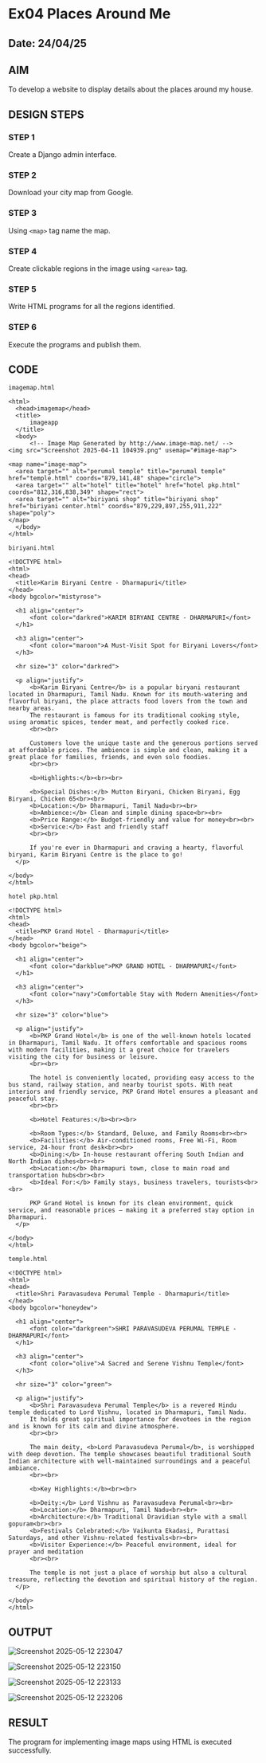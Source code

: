 # Ex04 Places Around Me
## Date: 24/04/25

## AIM
To develop a website to display details about the places around my house.

## DESIGN STEPS

### STEP 1
Create a Django admin interface.

### STEP 2
Download your city map from Google.

### STEP 3
Using ```<map>``` tag name the map.

### STEP 4
Create clickable regions in the image using ```<area>``` tag.

### STEP 5
Write HTML programs for all the regions identified.

### STEP 6
Execute the programs and publish them.

## CODE
  ```
  imagemap.html

  <html>
    <head>imagemap</head>
    <title>
        imageapp
    </title>
    <body>
        <!-- Image Map Generated by http://www.image-map.net/ -->
<img src="Screenshot 2025-04-11 104939.png" usemap="#image-map">

<map name="image-map">
    <area target="" alt="perumal temple" title="perumal temple" href="temple.html" coords="879,141,48" shape="circle">
    <area target="" alt="hotel" title="hotel" href="hotel pkp.html" coords="812,316,838,349" shape="rect">
    <area target="" alt="biriyani shop" title="biriyani shop" href="biriyani center.html" coords="879,229,897,255,911,222" shape="poly">
</map>
    </body>
</html>

biriyani.html

<!DOCTYPE html>
<html>
<head>
    <title>Karim Biryani Centre - Dharmapuri</title>
</head>
<body bgcolor="mistyrose">

    <h1 align="center">
        <font color="darkred">KARIM BIRYANI CENTRE - DHARMAPURI</font>
    </h1>

    <h3 align="center">
        <font color="maroon">A Must-Visit Spot for Biryani Lovers</font>
    </h3>

    <hr size="3" color="darkred">

    <p align="justify">
        <b>Karim Biryani Centre</b> is a popular biryani restaurant located in Dharmapuri, Tamil Nadu. Known for its mouth-watering and flavorful biryani, the place attracts food lovers from the town and nearby areas.
        The restaurant is famous for its traditional cooking style, using aromatic spices, tender meat, and perfectly cooked rice.
        <br><br>

        Customers love the unique taste and the generous portions served at affordable prices. The ambience is simple and clean, making it a great place for families, friends, and even solo foodies.
        <br><br>

        <b>Highlights:</b><br><br>

        <b>Special Dishes:</b> Mutton Biryani, Chicken Biryani, Egg Biryani, Chicken 65<br><br>
        <b>Location:</b> Dharmapuri, Tamil Nadu<br><br>
        <b>Ambience:</b> Clean and simple dining space<br><br>
        <b>Price Range:</b> Budget-friendly and value for money<br><br>
        <b>Service:</b> Fast and friendly staff
        <br><br>

        If you're ever in Dharmapuri and craving a hearty, flavorful biryani, Karim Biryani Centre is the place to go!
    </p>

</body>
</html>

hotel pkp.html

<!DOCTYPE html>
<html>
<head>
    <title>PKP Grand Hotel - Dharmapuri</title>
</head>
<body bgcolor="beige">

    <h1 align="center">
        <font color="darkblue">PKP GRAND HOTEL - DHARMAPURI</font>
    </h1>

    <h3 align="center">
        <font color="navy">Comfortable Stay with Modern Amenities</font>
    </h3>

    <hr size="3" color="blue">

    <p align="justify">
        <b>PKP Grand Hotel</b> is one of the well-known hotels located in Dharmapuri, Tamil Nadu. It offers comfortable and spacious rooms with modern facilities, making it a great choice for travelers visiting the city for business or leisure.
        <br><br>

        The hotel is conveniently located, providing easy access to the bus stand, railway station, and nearby tourist spots. With neat interiors and friendly service, PKP Grand Hotel ensures a pleasant and peaceful stay.
        <br><br>

        <b>Hotel Features:</b><br><br>

        <b>Room Types:</b> Standard, Deluxe, and Family Rooms<br><br>
        <b>Facilities:</b> Air-conditioned rooms, Free Wi-Fi, Room service, 24-hour front desk<br><br>
        <b>Dining:</b> In-house restaurant offering South Indian and North Indian dishes<br><br>
        <b>Location:</b> Dharmapuri town, close to main road and transportation hubs<br><br>
        <b>Ideal For:</b> Family stays, business travelers, tourists<br><br>

        PKP Grand Hotel is known for its clean environment, quick service, and reasonable prices — making it a preferred stay option in Dharmapuri.
    </p>

</body>
</html>

temple.html

<!DOCTYPE html>
<html>
<head>
    <title>Shri Paravasudeva Perumal Temple - Dharmapuri</title>
</head>
<body bgcolor="honeydew">

    <h1 align="center">
        <font color="darkgreen">SHRI PARAVASUDEVA PERUMAL TEMPLE - DHARMAPURI</font>
    </h1>

    <h3 align="center">
        <font color="olive">A Sacred and Serene Vishnu Temple</font>
    </h3>

    <hr size="3" color="green">

    <p align="justify">
        <b>Shri Paravasudeva Perumal Temple</b> is a revered Hindu temple dedicated to Lord Vishnu, located in Dharmapuri, Tamil Nadu.
        It holds great spiritual importance for devotees in the region and is known for its calm and divine atmosphere.
        <br><br>

        The main deity, <b>Lord Paravasudeva Perumal</b>, is worshipped with deep devotion. The temple showcases beautiful traditional South Indian architecture with well-maintained surroundings and a peaceful ambiance.
        <br><br>

        <b>Key Highlights:</b><br><br>

        <b>Deity:</b> Lord Vishnu as Paravasudeva Perumal<br><br>
        <b>Location:</b> Dharmapuri, Tamil Nadu<br><br>
        <b>Architecture:</b> Traditional Dravidian style with a small gopuram<br><br>
        <b>Festivals Celebrated:</b> Vaikunta Ekadasi, Purattasi Saturdays, and other Vishnu-related festivals<br><br>
        <b>Visitor Experience:</b> Peaceful environment, ideal for prayer and meditation
        <br><br>

        The temple is not just a place of worship but also a cultural treasure, reflecting the devotion and spiritual history of the region.
    </p>

</body>
</html>

  ```

## OUTPUT
![Screenshot 2025-05-12 223047](https://github.com/user-attachments/assets/6eb5ddc4-ee90-4774-8b36-ddb827138c3c)

![Screenshot 2025-05-12 223150](https://github.com/user-attachments/assets/8ed30f92-7d01-4621-bedb-8b5f789c882f)

![Screenshot 2025-05-12 223133](https://github.com/user-attachments/assets/5fe609d4-35b3-4019-9e0c-0acd4e832245)

![Screenshot 2025-05-12 223206](https://github.com/user-attachments/assets/07984c34-d9cf-4527-9d18-3cf2f20e6de2)



## RESULT
The program for implementing image maps using HTML is executed successfully.
